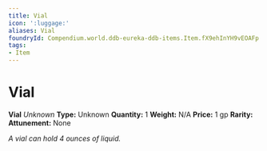 ```yaml
---
title: Vial
icon: ':luggage:'
aliases: Vial
foundryId: Compendium.world.ddb-eureka-ddb-items.Item.fX9ehInYH9vEOAFp
tags:
- Item
---
```


# Vial

**Vial**
_Unknown_
**Type:** Unknown
**Quantity:** 1
**Weight:** N/A
**Price:** 1 gp
**Rarity:** 
**Attunement:** None

*A vial can hold 4 ounces of liquid.*